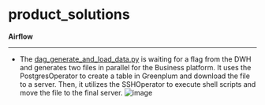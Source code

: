 # product_solutions

**Airflow**
___
* The [dag_generate_and_load_data.py](dag_generate_and_load_data.py) is waiting for a flag from the DWH and generates two files in parallel for the Business platform. It uses the PostgresOperator to create a table in Greenplum and download the file to a server. Then, it utilizes the SSHOperator to execute shell scripts and move the file to the final server.
![image](https://github.com/Den-is-me/product_solutions/assets/107809488/63f6661b-1f4f-4cdb-ac29-637b9fc804ee)

